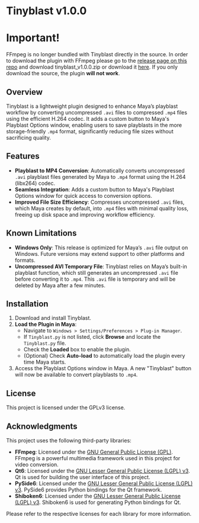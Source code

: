 # Tinyblast v1.0.0

# **Important!**

FFmpeg is no longer bundled with Tinyblast directly in the source. In order to download the plugin with FFmpeg please go to the [release page on this repo](https://git.jackmchristensen.com/jack/tinyblast/-/releases/v1.0.0) and download tinyblast_v1.0.0.zip or download it [here](https://drive.proton.me/urls/JVV34W2H3R#VOJzkesz0Cgq). If you only download the source, the plugin **will not work**.

## Overview

Tinyblast is a lightweight plugin designed to enhance Maya’s playblast workflow by converting uncompressed `.avi` files to compressed `.mp4` files using the efficient H.264 codec. It adds a custom button to Maya's Playblast Options window, enabling users to save playblasts in the more storage-friendly `.mp4` format, significantly reducing file sizes without sacrificing quality.

## Features

- **Playblast to MP4 Conversion**: Automatically converts uncompressed `.avi` playblast files generated by Maya to `.mp4` format using the H.264 (libx264) codec.
- **Seamless Integration**: Adds a custom button to Maya's Playblast Options window for quick access to conversion options.
- **Improved File Size Efficiency**: Compresses uncompressed `.avi` files, which Maya creates by default, into `.mp4` files with minimal quality loss, freeing up disk space and improving workflow efficiency.

## Known Limitations

- **Windows Only**: This release is optimized for Maya’s `.avi` file output on Windows. Future versions may extend support to other platforms and formats.
- **Uncompressed AVI Temporary File**: Tinyblast relies on Maya’s built-in playblast function, which still generates an uncompressed `.avi` file before converting it to `.mp4`. This `.avi` file is temporary and will be deleted by Maya after a few minutes.

## Installation

1. Download and install Tinyblast.
2. **Load the Plugin in Maya**:
   - Navigate to `Windows > Settings/Preferences > Plug-in Manager`.
   - If `Tinyblast.py` is not listed, click **Browse** and locate the `Tinyblast.py` file.
   - Check the **Loaded** box to enable the plugin.
   - (Optional) Check **Auto-load** to automatically load the plugin every time Maya starts.
3. Access the Playblast Options window in Maya. A new "Tinyblast" button will now be available to convert playblasts to `.mp4`.

## License

This project is licensed under the GPLv3 license.

## Acknowledgments

This project uses the following third-party libraries:

- **FFmpeg**: Licensed under the [GNU General Public License (GPL)](https://ffmpeg.org/legal.html). FFmpeg is a powerful multimedia framework used in this project for video conversion.
- **Qt6**: Licensed under the [GNU Lesser General Public License (LGPL) v3](https://www.qt.io/licensing). Qt is used for building the user interface of this project.
- **PySide6**: Licensed under the [GNU Lesser General Public License (LGPL) v3](https://doc.qt.io/qtforpython/licenses.html). PySide6 provides Python bindings for the Qt framework.
- **Shiboken6**: Licensed under the [GNU Lesser General Public License (LGPL) v3](https://doc.qt.io/qtforpython/shiboken6/). Shiboken6 is used for generating Python bindings for Qt.

Please refer to the respective licenses for each library for more information.
